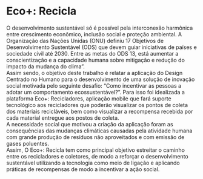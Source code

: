 # Eco+: Recicla
O desenvolvimento sustentável só é possível pela interconexão harmônica entre crescimento econômico, inclusão social e proteção ambiental. A Organização das Nações Unidas (ONU) definiu 17 Objetivos de Desenvolvimento Sustentável (ODS) que devem guiar iniciativas de países e sociedade civil até 2030. Entre as metas do ODS 13, está aumentar a conscientização e a capacidade humana sobre mitigação e redução do impacto da mudança do clima”. <br/>
  Assim sendo, o objetivo deste trabalho é relatar a aplicação do Design Centrado no Humano para o desenvolvimento de uma solução de inovação social motivada pelo seguinte desafio: “Como incentivar as pessoas a adotar um comportamento ecossustentável?”. Para isso foi idealizada a plataforma Eco+: Recicladores, aplicação mobile que fará suporte tecnológico aos recicladores que poderão visualizar os pontos de coleta dos materiais recicláveis, bem como visualizar a recompensa recebida por cada material entregue aos postos de coleta.<br/>
  A necessidade social que motivou a criação da aplicação foram as consequências das mudanças climáticas causadas pela atividade humana com grande produção de resíduos não aproveitados e com emissão de gases poluentes.<br/>
  Assim, O Eco+: Recicla tem como principal objetivo estreitar o caminho entre os recicladores e coletores, de modo a reforçar o desenvolvimento sustentável utilizando a tecnologia como meio de ligação e aplicando práticas de recompensas de modo a incentivar a ação social.


